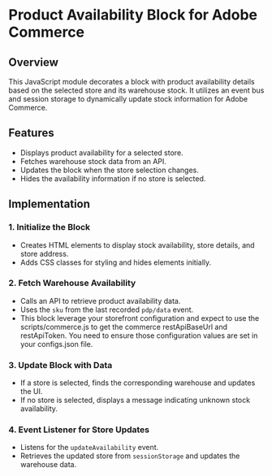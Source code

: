 # Product Availability Block for Adobe Commerce

## Overview

This JavaScript module decorates a block with product availability details based on the selected store and its warehouse stock. It utilizes an event bus and session storage to dynamically update stock information for Adobe Commerce.

## Features

- Displays product availability for a selected store.
- Fetches warehouse stock data from an API.
- Updates the block when the store selection changes.
- Hides the availability information if no store is selected.

## Implementation

### 1. **Initialize the Block**

- Creates HTML elements to display stock availability, store details, and store address.
- Adds CSS classes for styling and hides elements initially.

### 2. **Fetch Warehouse Availability**

- Calls an API to retrieve product availability data.
- Uses the `sku` from the last recorded `pdp/data` event.
- This block leverage your storefront configuration and expect to use the scripts/commerce.js to get the commerce restApiBaseUrl and restApiToken. You need to ensure those configuration values are set in your configs.json file.

### 3. **Update Block with Data**

- If a store is selected, finds the corresponding warehouse and updates the UI.
- If no store is selected, displays a message indicating unknown stock availability.

### 4. **Event Listener for Store Updates**

- Listens for the `updateAvailability` event.
- Retrieves the updated store from `sessionStorage` and updates the warehouse data.
